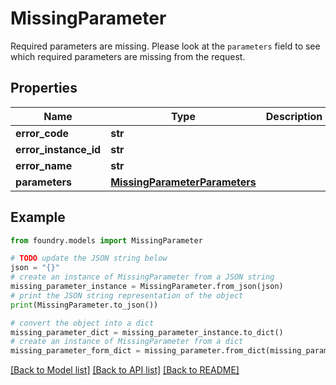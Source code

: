 # MissingParameter

Required parameters are missing. Please look at the `parameters` field to see which required parameters are missing from the request.

## Properties

Name | Type | Description | Notes
------------ | ------------- | ------------- | -------------
**error_code** | **str** |  |
**error_instance_id** | **str** |  | \[optional\]
**error_name** | **str** |  |
**parameters** | [**MissingParameterParameters**](MissingParameterParameters.md) |  |

## Example

```python
from foundry.models import MissingParameter

# TODO update the JSON string below
json = "{}"
# create an instance of MissingParameter from a JSON string
missing_parameter_instance = MissingParameter.from_json(json)
# print the JSON string representation of the object
print(MissingParameter.to_json())

# convert the object into a dict
missing_parameter_dict = missing_parameter_instance.to_dict()
# create an instance of MissingParameter from a dict
missing_parameter_form_dict = missing_parameter.from_dict(missing_parameter_dict)
```

[\[Back to Model list\]](../README.md#documentation-for-models) [\[Back to API list\]](../README.md#documentation-for-api-endpoints) [\[Back to README\]](../README.md)
